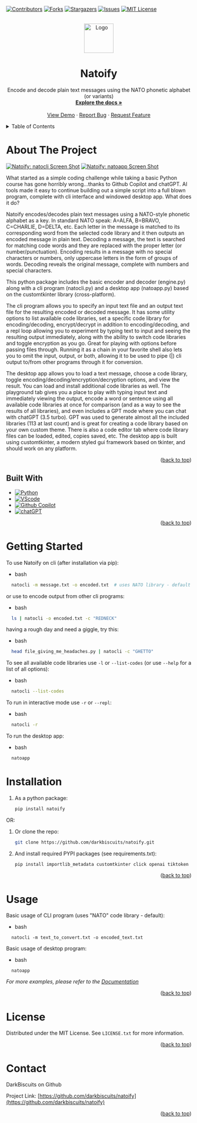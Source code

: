 <!-- Improved compatibility of back to top link: See: https://github.com/othneildrew/Best-README-Template/pull/73 -->
<a name="readme-top"></a>
<!--
*** Thanks for checking out the Best-README-Template. If you have a suggestion
*** that would make this better, please fork the repo and create a pull request
*** or simply open an issue with the tag "enhancement".
*** Don't forget to give the project a star!
*** Thanks again! Now go create something AMAZING! :D
-->



<!-- PROJECT SHIELDS -->
<!--
*** I'm using markdown "reference style" links for readability.
*** Reference links are enclosed in brackets [ ] instead of parentheses ( ).
*** See the bottom of this document for the declaration of the reference variables
*** for contributors-url, forks-url, etc. This is an optional, concise syntax you may use.
*** https://www.markdownguide.org/basic-syntax/#reference-style-links
-->
[![Contributors][contributors-shield]][contributors-url]
[![Forks][forks-shield]][forks-url]
[![Stargazers][stars-shield]][stars-url]
[![Issues][issues-shield]][issues-url]
[![MIT License][license-shield]][license-url]



<!-- PROJECT LOGO -->
<br />
<div align="center">
  <a href="https://github.com/darkbiscuits/natoify">
    <img src="images/DarkBiscuit.jpg" alt="Logo" width="80" height="80">
  </a>

<h1 align="center">Natoify</h1>

  <p align="center">
    Encode and decode plain text messages using the NATO phonetic alphabet (or variants)
    <br />
    <a href="https://github.com/darkbiscuits/natoify"><strong>Explore the docs »</strong></a>
    <br />
    <br />
    <a href="https://github.com/darkbiscuits/natoify">View Demo</a>
    ·
    <a href="https://github.com/darkbiscuits/natoify/issues">Report Bug</a>
    ·
    <a href="https://github.com/darkbiscuits/natoify/issues">Request Feature</a>
  </p>
</div>



<!-- TABLE OF CONTENTS -->
<details>
  <summary>Table of Contents</summary>
  <ol>
    <li>
      <a href="#about-the-project">About The Project</a>
      <ul>
        <li><a href="#built-with">Built With</a></li>
      </ul>
    </li>
    <li>
      <a href="#getting-started">Getting Started</a>
      <ul>
        <li><a href="#installation">Installation</a></li>
      </ul>
    </li>
    <li><a href="#usage">Usage</a></li>
    <li><a href="#license">License</a></li>
    <li><a href="#contact">Contact</a></li>
  </ol>
</details>



<!-- ABOUT THE PROJECT -->
# About The Project

[![Natoify: natocli Screen Shot][natocli-screenshot]](_static/natocli-screenshot.png)
[![Natoify: natoapp Screen Shot][natoapp-screenshot]](_static/natoapp-screenshot.png)

What started as a simple coding challenge while taking a basic Python course has 
gone horribly wrong...thanks to Github Copilot and chatGPT. AI tools
made it easy to continue building out a simple script into a full blown program, 
complete with cli interface and windowed desktop app. What does it do?

Natoify encodes/decodes plain text messages using a NATO-style phonetic alphabet as a key.
In standard NATO speak: A=ALFA, B=BRAVO, C=CHARLIE, D=DELTA, etc. 
Each letter in the message is matched to its corresponding word from the selected
code library and it then outputs an encoded message in plain text. Decoding a message, the
text is searched for matching code words and they are replaced with the proper letter
(or number/punctuation). Encoding results in a message with no special characters or
numbers, only uppercase letters in the form of groups of words. Decoding reveals the
original message, complete with numbers and special characters.

This python package includes the basic encoder and decoder (engine.py) along
with a cli program (natocli.py) and a desktop app (natoapp.py) based on the
customtkinter library (cross-platform).

The cli program allows you to specify an input text file and an output text file for
the resulting encoded or decoded message. It has some utility options to list 
available code libraries, set a specific code library for encoding/decoding, 
encrypt/decrypt in addition to encoding/decoding, and a repl loop allowing you
to experiment by typing text to input and seeing the resulting output immediately, along with
the ability to switch code libraries and toggle encryption as you go. Great for playing with
options before passing files through. Running it as a chain in your favorite shell
also lets you to omit the input, output, or both, allowing it to be used to pipe (|) 
cli output to/from other programs through it for conversion.

The desktop app allows you to load a text message, choose a code library, toggle 
encoding/decoding/encryption/decryption options, and view the result. You can load and 
install additional code libraries as well. The playground tab gives you a place to play 
with typing input text and immediately viewing the output, encode a word or sentence using 
all available code libraries at once for comparison (and as a way to see the results of all libraries), and even includes a GPT mode where you can chat with chatGPT (3.5 turbo). GPT was used to generate almost all the included libraries (113 at last count) and is great for creating a code library based on your own custom theme. There is also a code editor tab where code
library files can be loaded, edited, copies saved, etc. The desktop app is built using
customtkinter, a modern styled gui framework based on tkinter, and should work on any
platform.

<p align="right">(<a href="#readme-top">back to top</a>)</p>



## Built With

* [![Python][Python]][Python-url]
* [![VScode][VScode.com]][VScode-url]
* [![Github Copilot][github.com]][GHCP-url]
* [![chatGPT][chat.openai.com]][GPT-url]

<p align="right">(<a href="#readme-top">back to top</a>)</p>



<!-- GETTING STARTED -->
# Getting Started

To use Natoify on cli (after installation via pip):
* bash
```sh
  natocli -m message.txt -o encoded.txt  # uses NATO library - default
```
or use to encode output from other cli programs:
* bash
```sh
  ls | natocli -o encoded.txt -c "REDNECK"
```
having a rough day and need a giggle, try this:
* bash
```sh
  head file_giving_me_headaches.py | natocli -c "GHETTO"
```
To see all available code libraries use `-l` or `--list-codes` (or use `--help` for a list of all options):
* bash
```sh
  natocli --list-codes
```
To run in interactive mode use `-r` or `--repl`:
* bash
```sh
  natocli -r
```
To run the desktop app:
* bash
```sh
  natoapp
```

# Installation

1. As a python package:
   ```sh
   pip install natoify
   ```
OR:
1. Or clone the repo:
   ```sh
   git clone https://github.com/darkbiscuits/natoify.git
   ```
2. And install required PYPI packages (see requirements.txt):
   ```sh
   pip install importlib_metadata customtkinter click openai tiktoken
   ```

<p align="right">(<a href="#readme-top">back to top</a>)</p>



<!-- USAGE EXAMPLES -->
# Usage

Basic usage of CLI program (uses "NATO" code library - default):
* bash
```
  natocli -m text_to_convert.txt -o encoded_text.txt
```
Basic usage of desktop program:
* bash
```
  natoapp
```

_For more examples, please refer to the [Documentation](https://example.com)_

<p align="right">(<a href="#readme-top">back to top</a>)</p>



<!-- LICENSE -->
# License

Distributed under the MIT License. See `LICENSE.txt` for more information.

<p align="right">(<a href="#readme-top">back to top</a>)</p>



<!-- CONTACT -->
# Contact

DarkBiscuits on Github

Project Link: [https://github.com/darkbiscuits/natoify](https://github.com/darkbiscuits/natoify)

<p align="right">(<a href="#readme-top">back to top</a>)</p>




<!-- MARKDOWN LINKS & IMAGES -->
<!-- https://www.markdownguide.org/basic-syntax/#reference-style-links -->
[contributors-shield]: https://img.shields.io/github/contributors/darkbiscuits/natoify.svg?style=for-the-badge
[contributors-url]: https://github.com/darkbiscuits/natoify/graphs/contributors
[forks-shield]: https://img.shields.io/github/forks/darkbiscuits/natoify.svg?style=for-the-badge
[forks-url]: https://github.com/darkbiscuits/natoify/network/members
[stars-shield]: https://img.shields.io/github/stars/darkbiscuits/natoify.svg?style=for-the-badge
[stars-url]: https://github.com/darkbiscuits/natoify/stargazers
[issues-shield]: https://img.shields.io/github/issues/darkbiscuits/natoify.svg?style=for-the-badge
[issues-url]: https://github.com/darkbiscuits/natoify/issues
[license-shield]: https://img.shields.io/github/license/darkbiscuits/natoify.svg?style=for-the-badge
[license-url]: https://github.com/darkbiscuits/natoify/blob/master/LICENSE.txt
[natocli-screenshot]: images/natocli-screenshot.png
[natoapp-screenshot]: images/natoapp-screenshot.png
[VScode.com]: https://img.shields.io/static/v1?label=VScode&message=OSX-13.3&color=9fc&style=for-the-badge
[VScode-url]: https://code.visualstudio.com/
[github.com]: https://img.shields.io/static/v1?label=Github&message=Copilot&color=yellowgreen&style=for-the-badge
[GHCP-url]: https://github.com/features/copilot
[chat.openai.com]: https://img.shields.io/static/v1?label=chatGPT&message=GPT-3.5-turbo&color=blue&style=for-the-badge
[GPT-url]: https://chat.openai.com
[Python]: https://img.shields.io/static/v1?label=Python&message=3.110&color=green&style=for-the-badge
[Python-url]: https://www.python.org/